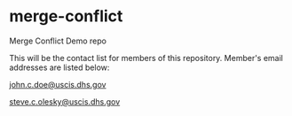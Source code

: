 # merge-conflict
Merge Conflict Demo repo

This will be the contact list for members of this repository.  Member's email addresses are listed below:    

john.c.doe@uscis.dhs.gov

steve.c.olesky@uscis.dhs.gov
